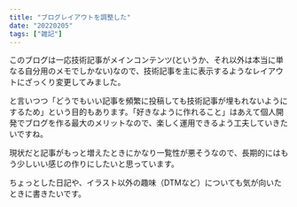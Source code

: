 ```yaml
---
title: "ブログレイアウトを調整した"
date: "20220205"
tags: ["雑記"]
---
```


このブログは一応技術記事がメインコンテンツ(というか、それ以外は本当に単なる自分用のメモでしかない)なので、技術記事を主に表示するようなレイアウトにざっくり変更してみました。

と言いつつ「どうでもいい記事を頻繁に投稿しても技術記事が埋もれないようにするため」という目的もあります。「好きなように作れること」はあえて個人開発でブログを作る最大のメリットなので、楽しく運用できるよう工夫していきたいですね。

現状だと記事がもっと増えたときにかなり一覧性が悪そうなので、長期的にはもう少しいい感じの作りにしたいと思っています。

ちょっとした日記や、イラスト以外の趣味（DTMなど）についても気が向いたときに書きたいです。
